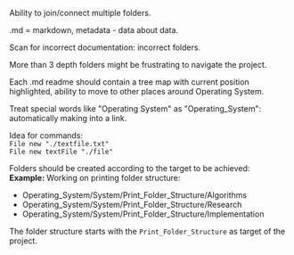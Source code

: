 Ability to join/connect multiple folders.


.md = markdown, metadata - data about data.

Scan for incorrect documentation: incorrect folders.

More than 3 depth folders might be frustrating to navigate the project.

Each .md readme should contain a tree map with current position highlighted, ability to move to other places around Operating System.

Treat special words like "Operating System" as "Operating_System": automatically making into a link.


Idea for commands:  
`File new "./textfile.txt"`  
`File new textFile "./file"`  
 

Folders should be created according to the target to be achieved:  
**Example:** Working on printing folder structure:   
* Operating_System/System/Print_Folder_Structure/Algorithms  
* Operating_System/System/Print_Folder_Structure/Research  
* Operating_System/System/Print_Folder_Structure/Implementation
  
The folder structure starts with the `Print_Folder_Structure` as target of the project.
